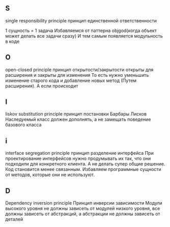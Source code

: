 ## S
single responsibility principle
принцип единственной ответственности

1 сущность = 1 задача
Избавляемся от паттерна objgod(когда объект может делать все задачи сразу)
И тем самым появляется модульность в коде


## O
open-closed principle
принцип открытости/закрытости 
открыты для расширения и закрыты для изменения
То есть нужно уменьшить изменение старого кода и добавление новых метод (Путем расширения). А если происходит 


## l
liskov substitution principle
принцип постановки Барбары Лисков
Наследуемый класс должен дополнять, а не замещать поведение базового класса 

## i
interface segregation principle
принцип разделение интерфейса
При проектирование интерфейсов нужно продумывать их так, что они подходили для конкретного клиента. А не делать супер общие решение.
Код становится менее связанным. 
Избавляем программные сущности от методов, которые они не используют.
## D
Dependency inversion principle
Принцип инверсии зависимости
Модули высокого уровня не должны зависеть от модулей низкого уровня, все должны зависеть от абстракций, а абстракции не должны зависеть от деталей 
